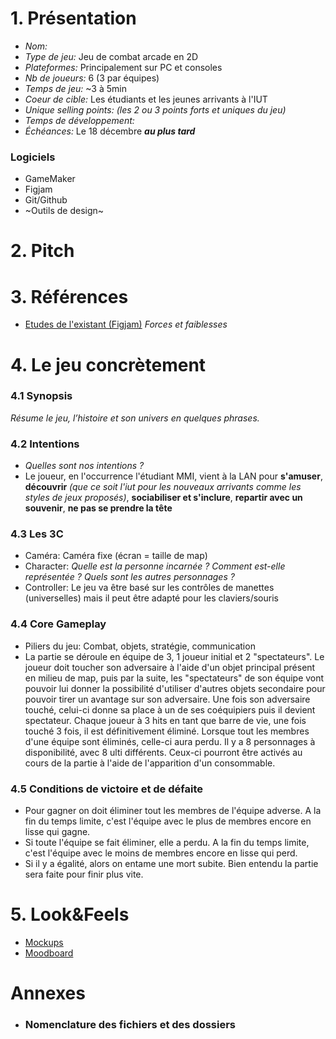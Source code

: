 # 1. Présentation
- *Nom:*
- *Type de jeu:* Jeu de combat arcade en 2D
- *Plateformes:* Principalement sur PC et consoles
- *Nb de joueurs:* 6 (3 par équipes)
- *Temps de jeu:* ~3 à 5min
- *Coeur de cible:* Les étudiants et les jeunes arrivants à l'IUT
- *Unique selling points:* *(les 2 ou 3 points forts et uniques du jeu)*
- *Temps de développement:*
- *Échéances:* Le 18 décembre **_au plus tard_**
### Logiciels
- GameMaker
- Figjam
- Git/Github
- ~Outils de design~
# 2. Pitch
# 3. Références
- [Etudes de l'existant (Figjam)](https://www.figma.com/board/TzOCzQbDci5kVt4ebz25BO/Etude-de-l'existant?node-id=0-1&t=lUCQrGcGdsUSomjn-1) *_Forces et faiblesses_*
# 4. Le jeu concrètement
### 4.1 **Synopsis**
*Résume le jeu, l’histoire et son univers en quelques phrases.*

### 4.2 **Intentions**
   - *Quelles sont nos intentions ?*
   - Le joueur, en l'occurrence l'étudiant MMI, vient à la LAN pour **s'amuser**, **découvrir** *(que ce soit l'iut pour les nouveaux arrivants comme les styles de jeux proposés)*, **sociabiliser et s'inclure**, **repartir avec un souvenir**, **ne pas se prendre la tête**

### 4.3 **Les 3C**
   - Caméra: Caméra fixe (écran = taille de map)
   - Character: *Quelle est la personne incarnée ? Comment est-elle représentée ? Quels sont
les autres personnages ?*
   - Controller: Le jeu va être basé sur les contrôles de manettes (universelles) mais il peut être adapté pour les claviers/souris

### 4.4 **Core Gameplay**
   - Piliers du jeu: Combat, objets, stratégie, communication
   - La partie se déroule en équipe de 3, 1 joueur initial et 2 "spectateurs".
Le joueur doit toucher son adversaire à l'aide d'un objet principal présent en milieu de map, puis par la suite, les "spectateurs" de son équipe vont pouvoir lui donner la possibilité d'utiliser d'autres objets secondaire pour pouvoir tirer un avantage sur son adversaire. Une fois son adversaire touché, celui-ci donne sa place à un de ses coéquipiers puis il devient spectateur. Chaque joueur à 3 hits en tant que barre de vie, une fois touché 3 fois, il est définitivement éliminé.
Lorsque tout les membres d'une équipe sont éliminés, celle-ci aura perdu.
Il y a 8 personnages à disponibilité, avec 8 ulti différents. Ceux-ci pourront être activés au cours de la partie à l'aide de l'apparition d'un consommable.

### 4.5 **Conditions de victoire et de défaite**
   - Pour gagner on doit éliminer tout les membres de l'équipe adverse. A la fin du temps limite, c'est l'équipe avec le plus de membres encore en lisse qui gagne.
   - Si toute l'équipe se fait éliminer, elle a perdu. A la fin du temps limite, c'est l'équipe avec le moins de membres encore en lisse qui perd.
   - Si il y a égalité, alors on entame une mort subite. Bien entendu la partie sera faite pour finir plus vite.
# 5. Look&Feels
- [Mockups]()
- [Moodboard]()
# Annexes
- ### Nomenclature des fichiers et des dossiers
